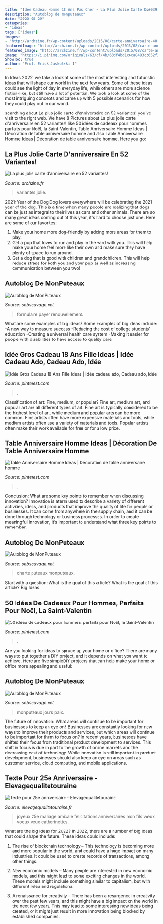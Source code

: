 ```yaml
---
title: "Idée Cadeau Homme 18 Ans Pas Cher ~ La Plus Jolie Carte D&#039;anniversaire En 52 Variantes!"
description: "Autoblog de monputeaux"
date: "2023-08-29"
categories:
- "ideas"
tags: ["ideas"]
images:
- "http://archzine.fr/wp-content/uploads/2015/08/carte-annivarsaire-40-carte-d-anniversaire-à-faire-soi-meme-carte-coloré-anniversaire-parent.jpg"
featuredImage: "http://archzine.fr/wp-content/uploads/2015/08/carte-annivarsaire-40-carte-d-anniversaire-à-faire-soi-meme-carte-coloré-anniversaire-parent.jpg"
featured_image: "http://archzine.fr/wp-content/uploads/2015/08/carte-annivarsaire-40-carte-d-anniversaire-à-faire-soi-meme-carte-coloré-anniversaire-parent.jpg"
image: "https://i.pinimg.com/originals/63/df/4b/63df4bd1c6ca8483c2652f2dd594fec6.jpg"
ShowToc: true
author: "Prof. Erick Jaskolski I"
---
```



In Ideas 2022, we take a look at some of the most interesting and futuristic ideas that will shape our world in the next few years. Some of these ideas could see the light of day in everyday life, while others are more science fiction-like, but still have a lot of potential. We took a look at some of the most intriguing concepts and came up with 5 possible scenarios for how they could play out in our world.

	

		
searching about La plus jolie carte d&#039;anniversaire en 52 variantes! you've visit to the right web. We have 8 Pictures about La plus jolie carte d&#039;anniversaire en 52 variantes! like 50 idées de cadeaux pour hommes, parfaits pour Noël, la Saint-Valentin, Table Anniversaire Homme Ideas | Décoration de table anniversaire homme and also Table Anniversaire Homme Ideas | Décoration de table anniversaire homme. Here you go:
		
    
## La Plus Jolie Carte D&#039;anniversaire En 52 Variantes!

<img loading=lazy src="http://archzine.fr/wp-content/uploads/2015/08/carte-annivarsaire-40-carte-d-anniversaire-à-faire-soi-meme-carte-coloré-anniversaire-parent.jpg" onerror="this.onerror=null;this.src='https://tse1.mm.bing.net/th?id=OIP.vzlkv8sadr7OYmzqy30wTgHaJ3&amp;pid=15.1';" alt="La plus jolie carte d&#039;anniversaire en 52 variantes!">

_Source: archzine.fr_

>variantes jolie. 

	

2021: Year of the Dog
Dog lovers everywhere will be celebrating the 2021 year of the dog. This is a time when many people are realizing that dogs can be just as integral to their lives as cars and other animals. There are so many great ideas coming out of this year, it's hard to choose just one. Here are some of our favorites: 
1) Make your home more dog-friendly by adding more areas for them to play.
2) Get a pup that loves to run and play in the yard with you. This will help make your home feel more like their own and make sure they have plenty of space to run around. 
3) Get a dog that is good with children and grandchildren. This will help reduce stress for both you and your pup as well as increasing communication between you two!

    
## Autoblog De MonPuteaux

<img loading=lazy src="http://puteaux.typepad.com/.a/6a00d8341c339153ef01bb09eb3cf1970d-500wi" onerror="this.onerror=null;this.src='https://tse2.mm.bing.net/th?id=OIP.NFp90Al6rl_xCWRa0ffQQwHaFj&amp;pid=15.1';" alt="Autoblog de MonPuteaux">

_Source: sebsauvage.net_

>formulaire payer renouvellement. 

	

What are some examples of big ideas?
Some examples of big ideas include: 
-A new way to measure success 
-Reducing the cost of college students' education 
-Creating a universal health care system
-Making it easier for people with disabilities to have access to quality care

    
## Idée Gros Cadeau 18 Ans Fille Ideas | Idée Cadeau Ado, Cadeau Ado, Idée

<img loading=lazy src="https://i.pinimg.com/originals/63/df/4b/63df4bd1c6ca8483c2652f2dd594fec6.jpg" onerror="this.onerror=null;this.src='https://tse1.mm.bing.net/th?id=OIP.8xpGzR8FgVpIvrXsimcI6wHaLG&amp;pid=15.1';" alt="Idée Gros Cadeau 18 Ans Fille Ideas | Idée cadeau ado, Cadeau ado, Idée">

_Source: pinterest.com_

>. 

	

Classification of art: Fine, medium, or popular?
Fine art, medium art, and popular art are all different types of art. Fine art is typically considered to be the highest level of art, while medium and popular arts can be more common. Fine artists often have more expensive materials and tools, while medium artists often use a variety of materials and tools. Popular artists often make their work available for free or for a low price.

    
## Table Anniversaire Homme Ideas | Décoration De Table Anniversaire Homme

<img loading=lazy src="https://i.pinimg.com/originals/24/e4/7f/24e47f69cad6168616ab7f6f9d6a449e.jpg" onerror="this.onerror=null;this.src='https://tse4.mm.bing.net/th?id=OIP.mN9uTK993kIhKGJDOnfx8AHaLH&amp;pid=15.1';" alt="Table Anniversaire Homme Ideas | Décoration de table anniversaire homme">

_Source: pinterest.com_

>. 

	

Conclusion: What are some key points to remember when discussing innovation?
Innovation is aterm used to describe a variety of different activities, ideas, and products that improve the quality of life for people or businesses. It can come from anywhere in the supply chain, and it can be done through technology or business processes. In order to create meaningful innovation, it’s important to understand what three key points to remember.

    
## Autoblog De MonPuteaux

<img loading=lazy src="http://puteaux.typepad.com/.a/6a00d8341c339153ef01b8d2d779e1970c-500wi" onerror="this.onerror=null;this.src='https://tse2.mm.bing.net/th?id=OIP.NRRBVRIfKBdIQsteSmkT5QHaE7&amp;pid=15.1';" alt="Autoblog de MonPuteaux">

_Source: sebsauvage.net_

>charte puteaux monputeaux. 

	

Start with a question: What is the goal of this article?
What is the goal of this article? Big Ideas.

    
## 50 Idées De Cadeaux Pour Hommes, Parfaits Pour Noël, La Saint-Valentin

<img loading=lazy src="https://i.pinimg.com/736x/62/d9/f4/62d9f49c6877f4e49c509103391b95e3.jpg" onerror="this.onerror=null;this.src='https://tse4.mm.bing.net/th?id=OIP.Gv3tbyH9LlhZ4Yx6hpg-cAHaLG&amp;pid=15.1';" alt="50 idées de cadeaux pour hommes, parfaits pour Noël, la Saint-Valentin">

_Source: pinterest.com_

>. 

	

Are you looking for ideas to spruce up your home or office? There are many ways to put together a DIY project, and it depends on what you want to achieve. Here are five simpleDIY projects that can help make your home or office more appealing and useful:

    
## Autoblog De MonPuteaux

<img loading=lazy src="http://puteaux.typepad.com/.a/6a00d8341c339153ef01bb09d60c29970d-350wi" onerror="this.onerror=null;this.src='https://tse2.mm.bing.net/th?id=OIP.htwzd7vn9qkk3e4-V0s1lQHaJ4&amp;pid=15.1';" alt="Autoblog de MonPuteaux">

_Source: sebsauvage.net_

>monputeaux jours paix. 

	

The future of innovation: What areas will continue to be important for businesses to keep an eye on?
Businesses are constantly looking for new ways to improve their products and services, but which areas will continue to be important for them to focus on? In recent years, businesses have shifted their focus from traditional product development to services. This shift in focus is due in part to the growth of online markets and the decreasing cost of technology. While innovation is still important in product development, businesses should also keep an eye on areas such as customer service, cloud computing, and mobile applications.

    
## Texte Pour 25e Anniversaire - Elevagequalitetouraine

<img loading=lazy src="http://www.elevagequalitetouraine.fr/wp-content/uploads/2019/01/orignal-message-joyeux-anniversaire-25-ans-sms-caterinnette-7.jpg" onerror="this.onerror=null;this.src='https://tse4.mm.bing.net/th?id=OIP.CyFRY0deO8jKrI3Lgm35nwHaD3&amp;pid=15.1';" alt="Texte pour 25e anniversaire - Elevagequalitetouraine">

_Source: elevagequalitetouraine.fr_

>joyeux 25e mariage amicale felicitations anniversaires mon fils vœux voeux veux catherinettes. 

	

What are the big ideas for 2022?
In 2022, there are a number of big ideas that could shape the future. These ideas could include:
1. The rise of blockchain technology – This technology is becoming more and more popular in the world, and could have a huge impact on many industries. It could be used to create records of transactions, among other things.

2. New economic models – Many people are interested in new economic models, and this might lead to some exciting changes in the world. These models might include something similar to capitalism, but with different rules and regulations.

3. A renaissance for creativity – There has been a resurgence in creativity over the past few years, and this might have a big impact on the world in the next few years. This may lead to some interesting new ideas being created, or it might just result in more innovation being blocked by established companies.

